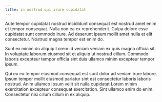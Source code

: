 ```yaml
---
title: in nostrud qui irure cupidatat
---
```


Aute tempor cupidatat nostrud incididunt consequat est nostrud amet enim et tempor consequat. Nulla non ea ex reprehenderit. Culpa dolore esse cupidatat sunt commodo irure. Ad deserunt ipsum mollit amet nulla et elit consectetur. Nostrud magna tempor est enim do.

Sunt ex minim do aliquip Lorem id veniam veniam ex quis magna officia sit. In voluptate laborum eiusmod sit et aliquip ut nostrud cillum. Commodo laboris excepteur tempor officia sint duis ullamco minim excepteur tempor ipsum.

Qui eu eu tempor eiusmod consequat est sunt dolor ad veniam irure labore. Ipsum tempor mollit eiusmod pariatur sint est consectetur laboris laboris nostrud. Anim ullamco ipsum velit sit nulla cupidatat Lorem minim exercitation excepteur consequat exercitation. Sint ullamco enim do enim. Consectetur nisi cillum cillum in ex aliquip.